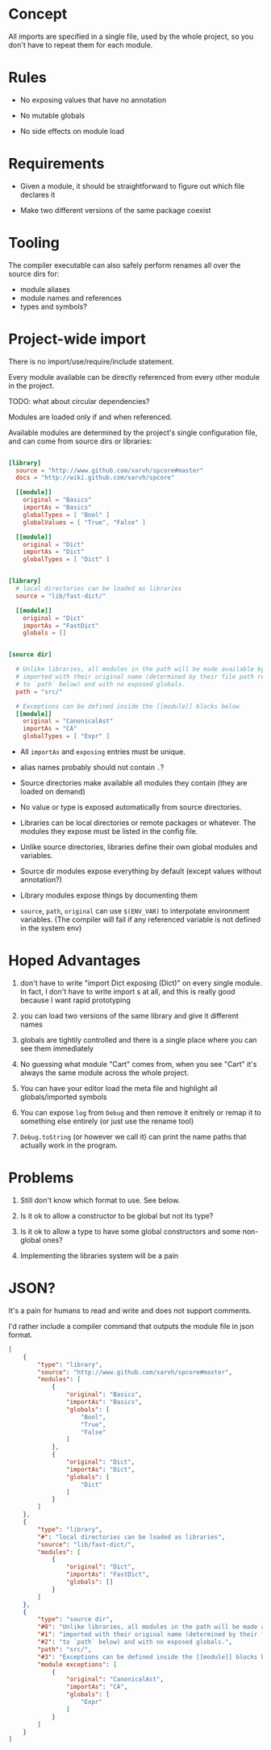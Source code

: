 Concept
=======

All imports are specified in a single file, used by the whole project, so you
don't have to repeat them for each module.


Rules
=====

* No exposing values that have no annotation

* No mutable globals

* No side effects on module load



Requirements
============

* Given a module, it should be straightforward to figure out which file declares it

* Make two different versions of the same package coexist



Tooling
=======

The compiler executable can also safely perform renames all over the source dirs for:
  - module aliases
  - module names and references
  - types and symbols?



Project-wide import
===================

There is no import/use/require/include statement.

Every module available can be directly referenced from every other module in the project.

TODO: what about circular dependencies?

Modules are loaded only if and when referenced.

Available modules are determined by the project's single configuration file, and can come from source dirs or libraries:
```toml

[library]
  source = "http://www.github.com/xarvh/spcore#master"
  docs = "http://wiki.github.com/xarvh/spcore"

  [[module]]
    original = "Basics"
    importAs = "Basics"
    globalTypes = [ "Bool" ]
    globalValues = [ "True", "False" ]

  [[module]]
    original = "Dict"
    importAs = "Dict"
    globalTypes = [ "Dict" ]


[library]
  # local directories can be loaded as libraries
  source = "lib/fast-dict/"

  [[module]]
    original = "Dict"
    importAs = "FastDict"
    globals = []


[source dir]

  # Unlike libraries, all modules in the path will be made available by default,
  # imported with their original name (determined by their file path relative
  # to `path` below) and with no exposed globals.
  path = "src/"

  # Exceptions can be defined inside the [[module]] blocks below
  [[module]]
    original = "CanonicalAst"
    importAs = "CA"
    globalTypes = [ "Expr" ]

```

* All `importAs` and `exposing` entries must be unique.

* alias names probably should not contain `.`?

* Source directories make available all modules they contain (they are loaded on demand)

* No value or type is exposed automatically from source directories.

* Libraries can be local directories or remote packages or whatever.
    The modules they expose must be listed in the config file.

* Unlike source directories, libraries define their own global modules and variables.

* Source dir modules expose everything by default (except values without annotation?)

* Library modules expose things by documenting them

* `source`, `path`, `original` can use `$(ENV_VAR)` to interpolate environment variables.
  (The compiler will fail if any referenced variable is not defined in the system env)


Hoped Advantages
================
1. don't have to write "import Dict exposing (Dict)" on every single module. In fact, I don't have to write import s at all, and this is really good because I want rapid prototyping

2. you can load two versions of the same library and give it different names

3. globals are tightily controlled and there is a single place where you can see them immediately

4. No guessing what module "Cart" comes from, when you see "Cart" it's always the same module across the whole project.

5. You can have your editor load the meta file and highlight all globals/imported symbols

6. You can expose `log` from `Debug` and then remove it enitrely or remap it to something else entirely (or just use the rename tool)

7. `Debug.toString` (or however we call it) can print the name paths that actually work in the program.



Problems
========

1. Still don't know which format to use. See below.

1. Is it ok to allow a constructor to be global but not its type?

1. Is it ok to allow a type to have some global constructors and some non-global ones?

1. Implementing the libraries system will be a pain



JSON?
====
It's a pain for humans to read and write and does not support comments.

I'd rather include a compiler command that outputs the module file in json format.

```json
[
    {
        "type": "library",
        "source": "http://www.github.com/xarvh/spcore#master",
        "modules": [
            {
                "original": "Basics",
                "importAs": "Basics",
                "globals": [
                    "Bool",
                    "True",
                    "False"
                ]
            },
            {
                "original": "Dict",
                "importAs": "Dict",
                "globals": [
                    "Dict"
                ]
            }
        ]
    },
    {
        "type": "library",
        "#": "local directories can be loaded as libraries",
        "source": "lib/fast-dict/",
        "modules": [
            {
                "original": "Dict",
                "importAs": "FastDict",
                "globals": []
            }
        ]
    },
    {
        "type": "source dir",
        "#0": "Unlike libraries, all modules in the path will be made available by default,",
        "#1": "imported with their original name (determined by their file path relative",
        "#2": "to `path` below) and with no exposed globals.",
        "path": "src/",
        "#3": "Exceptions can be defined inside the [[module]] blocks below",
        "module exceptions": [
            {
                "original": "CanonicalAst",
                "importAs": "CA",
                "globals": [
                    "Expr"
                ]
            }
        ]
    }
]
```

